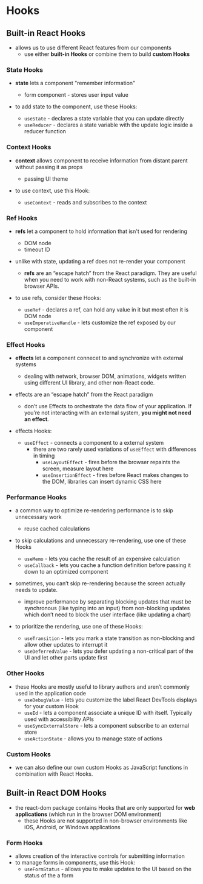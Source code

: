 # Hooks

## Built-in React Hooks

- allows us to use different React features from our components
  - use either **built-in Hooks** or combine them to build **custom Hooks**

### State Hooks

- **state** lets a component "remember information"

  - form component - stores user input value

- to add state to the component, use these Hooks:
  - `useState` - declares a state variable that you can update directly
  - `useReducer` - declares a state variable with the update logic inside a reducer function

### Context Hooks

- **context** allows component to receive information from distant parent without passing it as props

  - passing UI theme

- to use context, use this Hook:
  - `useContext` - reads and subscribes to the context

### Ref Hooks

- **refs** let a component to hold information that isn't used for rendering

  - DOM node
  - timeout ID

- unlike with state, updating a ref does not re-render your component

  - **refs** are an “escape hatch” from the React paradigm. They are useful when you need to work with non-React systems, such as the built-in browser APIs.

- to use refs, consider these Hooks:
  - `useRef` - declares a ref, can hold any value in it but most often it is DOM node
  - `useImperativeHandle` - lets customize the ref exposed by our component

### Effect Hooks

- **effects** let a component connecet to and synchronize with external systems

  - dealing with network, browser DOM, animations, widgets written using different UI library, and other non-React code.

- effects are an “escape hatch” from the React paradigm

  - don’t use Effects to orchestrate the data flow of your application. If you’re not interacting with an external system, **you might not need an effect**.

- effects Hooks:
  - `useEffect` - connects a component to a external system
    - there are two rarely used variations of `useEffect` with differences in timing
      - `useLayoutEffect` - fires before the browser repaints the screen, measure layout here
      - `useInsertionEffect` - fires before React makes changes to the DOM, libraries can insert dynamic CSS here

### Performance Hooks

- a common way to optimize re-rendering performance is to skip unnecessary work

  - reuse cached calculations

- to skip calculations and unnecessary re-rendering, use one of these Hooks

  - `useMemo` - lets you cache the result of an expensive calculation
  - `useCallback` - lets you cache a function definition before passing it down to an optimized component

- sometimes, you can’t skip re-rendering because the screen actually needs to update.

  - improve performance by separating blocking updates that must be synchronous (like typing into an input) from non-blocking updates which don’t need to block the user interface (like updating a chart)

- to prioritize the rendering, use one of these Hooks:
  - `useTransition` - lets you mark a state transition as non-blocking and allow other updates to interrupt it
  - `useDeferredValue` - lets you defer updating a non-critical part of the UI and let other parts update first

### Other Hooks

- these Hooks are mostly useful to library authors and aren’t commonly used in the application code
  - `useDebugValue` - lets you customize the label React DevTools displays for your custom Hook
  - `useId` - lets a component associate a unique ID with itself. Typically used with accessibility APIs
  - `useSyncExternalStore` - lets a component subscribe to an external store
  - `useActionState` - allows you to manage state of actions

### Custom Hooks

- we can also define our own custom Hooks as JavaScript functions in combination with React Hooks.

## Built-in React DOM Hooks

- the react-dom package contains Hooks that are only supported for **web applications** (which run in the browser DOM environment)
  - these Hooks are not supported in non-browser environments like iOS, Android, or Windows applications

### Form Hooks

- allows creation of the interactive controls for submitting information
- to manage forms in components, use this Hook:
  - `useFormStatus` - allows you to make updates to the UI based on the status of the a form
